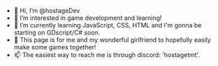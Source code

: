 - 👋 Hi, I’m @hostageDev
- 👀 I’m interested in game development and learning!
- 🌱 I’m currently learning JavaScript, CSS, HTML and I'm gonna be starting on GDscript/C# soon.
- 💞️ This page is for me and my wonderful girlfriend to hopefully easily make some games together!
- 📫 The easiest way to reach me is through discord: 'hostagetmt'.

<!---
hostageDev/hostageDev is a ✨ special ✨ repository because its `README.md` (this file) appears on your GitHub profile.
You can click the Preview link to take a look at your changes.
--->
